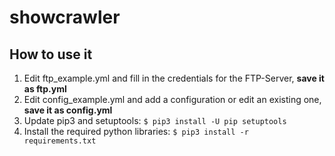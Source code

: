 # showcrawler

## How to use it

1. Edit ftp_example.yml and fill in the credentials for the FTP-Server, **save it as ftp.yml**
2. Edit config_example.yml and add a configuration or edit an existing one, **save it as config.yml**
3. Update pip3 and setuptools: `$ pip3 install -U pip setuptools`
4. Install the required python libraries: `$ pip3 install -r requirements.txt`
